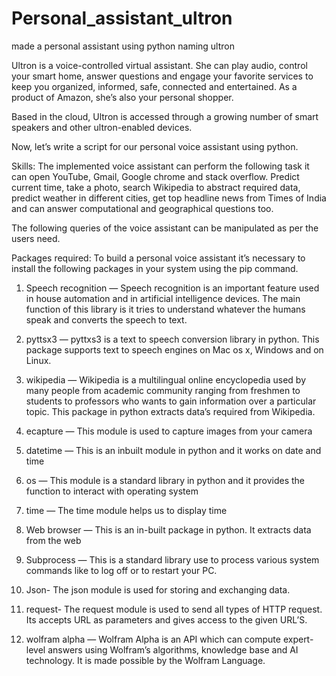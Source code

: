 # Personal_assistant_ultron
made a personal assistant using python naming ultron
 
Ultron is a voice-controlled virtual assistant. She can play audio, control your smart home, answer questions and engage your favorite services to keep you organized, informed, safe, connected and entertained. As a product of Amazon, she’s also your personal shopper.

Based in the cloud, Ultron is accessed through a growing number of smart speakers and other ultron-enabled devices.

Now, let’s write a script for our personal voice assistant using python.

Skills:
The implemented voice assistant can perform the following task it can open YouTube, Gmail, Google chrome and stack overflow. Predict current time, take a photo, search Wikipedia to abstract required data, predict weather in different cities, get top headline news from Times of India and can answer computational and geographical questions too.

The following queries of the voice assistant can be manipulated as per the users need.

Packages required:
To build a personal voice assistant it’s necessary to install the following packages in your system using the pip command.

1) Speech recognition — Speech recognition is an important feature used in house automation and in artificial intelligence devices. The main function of this library is it tries to understand whatever the humans speak and converts the speech to text.

2) pyttsx3 — pyttxs3 is a text to speech conversion library in python. This package supports text to speech engines on Mac os x, Windows and on Linux.

3) wikipedia — Wikipedia is a multilingual online encyclopedia used by many people from academic community ranging from freshmen to students to professors who wants to gain information over a particular topic. This package in python extracts data’s required from Wikipedia.

4) ecapture — This module is used to capture images from your camera

5) datetime — This is an inbuilt module in python and it works on date and time

6) os — This module is a standard library in python and it provides the function to interact with operating system

7) time — The time module helps us to display time

8) Web browser — This is an in-built package in python. It extracts data from the web

9) Subprocess — This is a standard library use to process various system commands like to log off or to restart your PC.

10) Json- The json module is used for storing and exchanging data.

11) request- The request module is used to send all types of HTTP request. Its accepts URL as parameters and gives access to the given URL’S.

12) wolfram alpha — Wolfram Alpha is an API which can compute expert-level answers using Wolfram’s algorithms, knowledge base and AI technology. It is made possible by the Wolfram Language.
